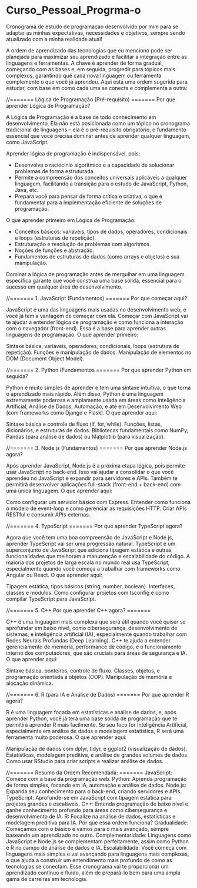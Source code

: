 # Curso_Pessoal_Progrma-o
Cronograma de estudo de programaçao desenvolvido por mim para se adaptar as minhas expectativas, necessidades e objetivos, sempre sendo atualizado com a minha realidade atual!


A ordem de aprendizado das tecnologias que eu menciono pode ser planejada para maximizar seu aprendizado e facilitar a integração entre as linguagens e ferramentas. A chave é aprender de forma gradual, começando com as bases e, em seguida, progredir para tópicos mais complexos, garantindo que cada nova linguagem ou ferramenta complemente o que você já aprendeu. Aqui está uma ordem sugerida para estudar, com base em como cada uma se conecta e complementa a outra:

//======= Lógica de Programação (Pré-requisito) =======
Por que aprender Lógica de Programação?

A Lógica de Programação é a base de todo conhecimento em desenvolvimento. Ela não está posicionada como um tópico no cronograma tradicional de linguagens – ela é o pré-requisito obrigatório, o fundamento essencial que você precisa dominar antes de aprender qualquer linguagem, como JavaScript.

Aprender lógica de programação é indispensável, pois:
- Desenvolve o raciocínio algorítmico e a capacidade de solucionar problemas de forma estruturada.
- Permite a compreensão dos conceitos universais aplicáveis a qualquer linguagem, facilitando a transição para o estudo de JavaScript, Python, Java, etc.
- Prepara você para pensar de forma crítica e criativa, o que é fundamental para a implementação eficiente de soluções de programação.

O que aprender primeiro em Lógica de Programação:
- Conceitos básicos: variáveis, tipos de dados, operadores, condicionais e loops (estruturas de repetição).
- Estruturação e resolução de problemas com algoritmos.
- Noções de funções e abstração.
- Fundamentos de estruturas de dados (como arrays e objetos) e sua manipulação.

Dominar a lógica de programação antes de mergulhar em uma linguagem específica garante que você construa uma base sólida, essencial para o sucesso em qualquer área do desenvolvimento.

//======= 1. JavaScript (Fundamentos) =======
Por que começar aqui?

JavaScript é uma das linguagens mais usadas no desenvolvimento web, e você já tem a vantagem de começar com ela.
Começar com JavaScript vai te ajudar a entender lógica de programação e como funciona a interação com o navegador (front-end). Essa é a base para aprender outras linguagens de programação.
O que aprender primeiro:

Sintaxe básica, variáveis, operadores, condicionais, loops (estrutura de repetição).
Funções e manipulação de dados.
Manipulação de elementos no DOM (Document Object Model).

//======= 2. Python (Fundamentos =======
Por que aprender Python em seguida?

Python é muito simples de aprender e tem uma sintaxe intuitiva, o que torna o aprendizado mais rápido.
Além disso, Python é uma linguagem extremamente poderosa e amplamente usada em áreas como Inteligência Artificial, Análise de Dados, Automação, e até em Desenvolvimento Web (com frameworks como Django e Flask).
O que aprender aqui:

Sintaxe básica e controle de fluxo (if, for, while).
Funções, listas, dicionários, e estruturas de dados.
Bibliotecas fundamentais como NumPy, Pandas (para análise de dados) ou Matplotlib (para visualização).

//======= 3. Node.js (Fundamentos) =======
Por que aprender Node.js agora?

Após aprender JavaScript, Node.js é a próxima etapa lógica, pois permite usar JavaScript no back-end.
Isso vai ajudar a consolidar o que você aprendeu no JavaScript e expandir para servidores e APIs.
Também te permitirá desenvolver aplicações full-stack (front-end + back-end) com uma única linguagem.
O que aprender aqui:

Como configurar um servidor básico com Express.
Entender como funciona o modelo de event-loop e como gerenciar as requisições HTTP.
Criar APIs RESTful e consumir APIs externas.

//======= 4. TypeScript =======
Por que aprender TypeScript agora?

Agora que você tem uma boa compreensão de JavaScript e Node.js, aprender TypeScript vai ser uma progressão natural.
TypeScript é um superconjunto de JavaScript que adiciona tipagem estática e outras funcionalidades que melhoram a manutenção e escalabilidade do código.
A maioria dos projetos de larga escala no mundo real usa TypeScript, especialmente quando você começa a trabalhar com frameworks como Angular ou React.
O que aprender aqui:

Tipagem estática, tipos básicos (string, number, boolean).
Interfaces, classes e módulos.
Como configurar projetos com tsconfig e como compilar TypeScript para JavaScript.

//======= 5. C++
Por que aprender C++ agora? =======

C++ é uma linguagem mais complexa que será útil quando você quiser se aprofundar em baixo nível, como cibersegurança, desenvolvimento de sistemas, e inteligência artificial (IA), especialmente quando trabalhar com Redes Neurais Profundas (Deep Learning).
C++ te ajuda a entender gerenciamento de memória, performance de código, e o funcionamento interno dos computadores, que são cruciais para áreas de segurança e IA.
O que aprender aqui:

Sintaxe básica, ponteiros, controle de fluxo.
Classes, objetos, e programação orientada a objetos (OOP).
Manipulação de memória e alocação dinâmica.

//======= 6. R (para IA e Análise de Dados) =======
Por que aprender R agora?

R é uma linguagem focada em estatísticas e análise de dados, e, após aprender Python, você já terá uma base sólida de programação que te permitirá aprender R mais facilmente.
Se seu foco for Inteligência Artificial, especialmente em análise de dados e modelagem estatística, R será uma ferramenta muito poderosa.
O que aprender aqui:

Manipulação de dados com dplyr, tidyr, e ggplot2 (visualização de dados).
Estatísticas, modelagem preditiva, e análise de grandes volumes de dados.
Como usar RStudio para criar scripts e realizar análise de dados.


//======= Resumo da Ordem Recomendada: =======
JavaScript: Comece com a base da programação web.
Python: Aprenda programação de forma simples, focando em IA, automação e análise de dados.
Node.js: Expanda seu conhecimento para o back-end, criando servidores e APIs.
TypeScript: Aprofunde-se em JavaScript com tipagem estática para projetos grandes e escaláveis.
C++: Entenda programação de baixo nível e ganhe conhecimento profundo para áreas como cibersegurança e desenvolvimento de IA.
R: Focalize na análise de dados, estatísticas e modelagem preditiva para IA.
Por que essa ordem funciona?
Gradualidade: Começamos com o básico e vamos para o mais avançado, sempre baseando um aprendizado no outro.
Complementaridade: Linguagens como JavaScript e Node.js se complementam perfeitamente, assim como Python e R no campo de análise de dados e IA.
Escalabilidade: Você começa com linguagens mais simples e vai avançando para linguagens mais complexas, o que ajuda a construir um entendimento mais profundo de como as tecnologias se conectam.
Esse cronograma vai te proporcionar um aprendizado contínuo e fluido, além de prepará-lo bem para uma ampla gama de carreiras em tecnologia.
